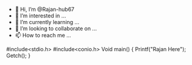 - 👋 Hi, I’m @Rajan-hub67
- 👀 I’m interested in ...
- 🌱 I’m currently learning ...
- 💞️ I’m looking to collaborate on ...
- 📫 How to reach me ...

<!---
Rajan-hub67/Rajan-hub67 is a ✨ special ✨ repository because its `README.md` (this file) appears on your GitHub profile.
You can click the Preview link to take a look at your changes.
--->
#include<stdio.h>
#include<conio.h>
Void main()
{
Printf("Rajan Here");
Getch();
}

